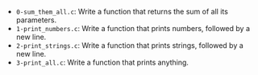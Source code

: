 - `0-sum_them_all.c`: Write a function that returns the sum of all its parameters.
- `1-print_numbers.c`: Write a function that prints numbers, followed by a new line.
- `2-print_strings.c`: Write a function that prints strings, followed by a new line.
- `3-print_all.c`: Write a function that prints anything.
